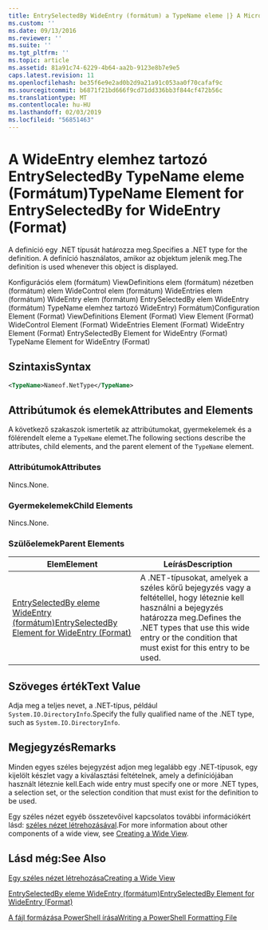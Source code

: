 ```yaml
---
title: EntrySelectedBy WideEntry (formátum) a TypeName eleme |} A Microsoft Docs
ms.custom: ''
ms.date: 09/13/2016
ms.reviewer: ''
ms.suite: ''
ms.tgt_pltfrm: ''
ms.topic: article
ms.assetid: 81a91c74-6229-4b64-aa2b-9123e8b7e9e5
caps.latest.revision: 11
ms.openlocfilehash: be35f6e9e2ad0b2d9a21a91c053aa0f70cafaf9c
ms.sourcegitcommit: b6871f21bd666f9cd71dd336bb3f844cf472b56c
ms.translationtype: MT
ms.contentlocale: hu-HU
ms.lasthandoff: 02/03/2019
ms.locfileid: "56851463"
---
```

# <a name="typename-element-for-entryselectedby-for-wideentry-format"></a><span data-ttu-id="1a6d1-102">A WideEntry elemhez tartozó EntrySelectedBy TypeName eleme (Formátum)</span><span class="sxs-lookup"><span data-stu-id="1a6d1-102">TypeName Element for EntrySelectedBy for WideEntry (Format)</span></span>

<span data-ttu-id="1a6d1-103">A definíció egy .NET típusát határozza meg.</span><span class="sxs-lookup"><span data-stu-id="1a6d1-103">Specifies a .NET type for the definition.</span></span> <span data-ttu-id="1a6d1-104">A definíció használatos, amikor az objektum jelenik meg.</span><span class="sxs-lookup"><span data-stu-id="1a6d1-104">The definition is used whenever this object is displayed.</span></span>

<span data-ttu-id="1a6d1-105">Konfigurációs elem (formátum) ViewDefinitions elem (formátum) nézetben (formátum) elem WideControl elem (formátum) WideEntries elem (formátum) WideEntry elem (formátum) EntrySelectedBy elem WideEntry (formátum) TypeName elemhez tartozó WideEntry) Formátum)</span><span class="sxs-lookup"><span data-stu-id="1a6d1-105">Configuration Element (Format) ViewDefinitions Element (Format) View Element (Format) WideControl Element (Format) WideEntries Element (Format) WideEntry Element (Format) EntrySelectedBy Element for WideEntry (Format) TypeName Element for WideEntry (Format)</span></span>

## <a name="syntax"></a><span data-ttu-id="1a6d1-106">Szintaxis</span><span class="sxs-lookup"><span data-stu-id="1a6d1-106">Syntax</span></span>

```xml
<TypeName>Nameof.NetType</TypeName>
```

## <a name="attributes-and-elements"></a><span data-ttu-id="1a6d1-107">Attribútumok és elemek</span><span class="sxs-lookup"><span data-stu-id="1a6d1-107">Attributes and Elements</span></span>

<span data-ttu-id="1a6d1-108">A következő szakaszok ismertetik az attribútumokat, gyermekelemek és a fölérendelt eleme a `TypeName` elemet.</span><span class="sxs-lookup"><span data-stu-id="1a6d1-108">The following sections describe the attributes, child elements, and the parent element of the `TypeName` element.</span></span>

### <a name="attributes"></a><span data-ttu-id="1a6d1-109">Attribútumok</span><span class="sxs-lookup"><span data-stu-id="1a6d1-109">Attributes</span></span>

<span data-ttu-id="1a6d1-110">Nincs.</span><span class="sxs-lookup"><span data-stu-id="1a6d1-110">None.</span></span>

### <a name="child-elements"></a><span data-ttu-id="1a6d1-111">Gyermekelemek</span><span class="sxs-lookup"><span data-stu-id="1a6d1-111">Child Elements</span></span>

<span data-ttu-id="1a6d1-112">Nincs.</span><span class="sxs-lookup"><span data-stu-id="1a6d1-112">None.</span></span>

### <a name="parent-elements"></a><span data-ttu-id="1a6d1-113">Szülőelemek</span><span class="sxs-lookup"><span data-stu-id="1a6d1-113">Parent Elements</span></span>

|<span data-ttu-id="1a6d1-114">Elem</span><span class="sxs-lookup"><span data-stu-id="1a6d1-114">Element</span></span>|<span data-ttu-id="1a6d1-115">Leírás</span><span class="sxs-lookup"><span data-stu-id="1a6d1-115">Description</span></span>|
|-------------|-----------------|
|[<span data-ttu-id="1a6d1-116">EntrySelectedBy eleme WideEntry (formátum)</span><span class="sxs-lookup"><span data-stu-id="1a6d1-116">EntrySelectedBy Element for WideEntry (Format)</span></span>](./entryselectedby-element-for-wideentry-format.md)|<span data-ttu-id="1a6d1-117">A .NET-típusokat, amelyek a széles körű bejegyzés vagy a feltétellel, hogy léteznie kell használni a bejegyzés határozza meg.</span><span class="sxs-lookup"><span data-stu-id="1a6d1-117">Defines the .NET types that use this wide entry or the condition that must exist for this entry to be used.</span></span>|

## <a name="text-value"></a><span data-ttu-id="1a6d1-118">Szöveges érték</span><span class="sxs-lookup"><span data-stu-id="1a6d1-118">Text Value</span></span>

<span data-ttu-id="1a6d1-119">Adja meg a teljes nevet, a .NET-típus, például `System.IO.DirectoryInfo`.</span><span class="sxs-lookup"><span data-stu-id="1a6d1-119">Specify the fully qualified name of the .NET type, such as `System.IO.DirectoryInfo`.</span></span>

## <a name="remarks"></a><span data-ttu-id="1a6d1-120">Megjegyzés</span><span class="sxs-lookup"><span data-stu-id="1a6d1-120">Remarks</span></span>

<span data-ttu-id="1a6d1-121">Minden egyes széles bejegyzést adjon meg legalább egy .NET-típusok, egy kijelölt készlet vagy a kiválasztási feltételnek, amely a definíciójában használt léteznie kell.</span><span class="sxs-lookup"><span data-stu-id="1a6d1-121">Each wide entry must specify one or more .NET types, a selection set, or the selection condition that must exist for the definition to be used.</span></span>

<span data-ttu-id="1a6d1-122">Egy széles nézet egyéb összetevőivel kapcsolatos további információkért lásd: [széles nézet létrehozásával](./creating-a-wide-view.md).</span><span class="sxs-lookup"><span data-stu-id="1a6d1-122">For more information about other components of a wide view, see [Creating a Wide View](./creating-a-wide-view.md).</span></span>

## <a name="see-also"></a><span data-ttu-id="1a6d1-123">Lásd még:</span><span class="sxs-lookup"><span data-stu-id="1a6d1-123">See Also</span></span>

[<span data-ttu-id="1a6d1-124">Egy széles nézet létrehozása</span><span class="sxs-lookup"><span data-stu-id="1a6d1-124">Creating a Wide View</span></span>](./creating-a-wide-view.md)

[<span data-ttu-id="1a6d1-125">EntrySelectedBy eleme WideEntry (formátum)</span><span class="sxs-lookup"><span data-stu-id="1a6d1-125">EntrySelectedBy Element for WideEntry (Format)</span></span>](./entryselectedby-element-for-wideentry-format.md)

[<span data-ttu-id="1a6d1-126">A fájl formázása PowerShell írása</span><span class="sxs-lookup"><span data-stu-id="1a6d1-126">Writing a PowerShell Formatting File</span></span>](./writing-a-powershell-formatting-file.md)
